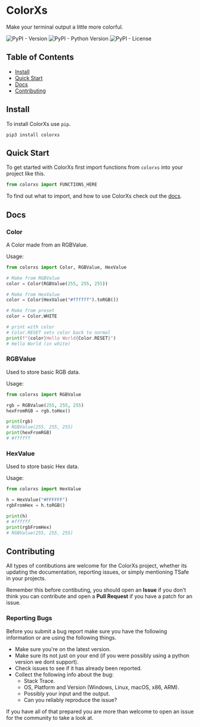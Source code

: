 # ColorXs
Make your terminal output a little more colorful.

![PyPI - Version](https://img.shields.io/pypi/v/colorx)
![PyPI - Python Version](https://img.shields.io/pypi/pyversions/colorx)
![PyPI - License](https://img.shields.io/pypi/l/colorx)

## Table of Contents
* [Install](#install)
* [Quick Start](#quick-start)
* [Docs](#docs)
* [Contributing](#contributing)

## Install
To install ColorXs use `pip`.
```
pip3 install colorxs
```

## Quick Start
To get started with ColorXs first import functions from `colorxs` into your project like this.
```py
from colorxs import FUNCTIONS_HERE
```

To find out what to import, and how to use ColorXs check out the [docs](#docs).


## Docs

### Color
A Color made from an RGBValue.

Usage:
```py
from colorxs import Color, RGBValue, HexValue

# Make from RGBValue
color = Color(RGBValue(255, 255, 255))

# Make from HexValue
color = Color(HexValue("#ffffff").toRGB())

# Make from preset
color = Color.WHITE

# print with color
# Color.RESET sets color back to normal
print(f"{color}Hello World{Color.RESET}")
# Hello World (in white)
```

### RGBValue
Used to store basic RGB data.

Usage:
```py
from colorxs import RGBValue

rgb = RGBValue(255, 255, 255)
hexFromRGB = rgb.toHex()

print(rgb)
# RGBValue(255, 255, 255)
print(hexFromRGB)
# #ffffff
```

### HexValue
Used to store basic Hex data.

Usage:
```py
from colorxs import HexValue

h = HexValue("#FFFFFF")
rgbFromHex = h.toRGB()

print(h)
# #ffffff
print(rgbFromHex)
# RGBValue(255, 255, 255)
```

## Contributing
All types of contibutions are welcome for the ColorXs project, whether its updating the documentation, reporting issues, or simply mentioning TSafe in your projects.

Remember this before contibuting, you should open an **Issue** if you don't think you can contribute and open a **Pull Request** if you have a patch for an issue.



### Reporting Bugs
Before you submit a bug report make sure you have the following information or are using the following things.

* Make sure you're on the latest version.
* Make sure its not just on your end (if you were possibly using a python version we dont support).
* Check issues to see if it has already been reported.
* Collect the following info about the bug:
    * Stack Trace.
    * OS, Platform and Version (Windows, Linux, macOS, x86, ARM).
    * Possibly your input and the output.
    * Can you reliably reproduce the issue?

If you have all of that prepared you are more than welcome to open an issue for the community to take a look at.